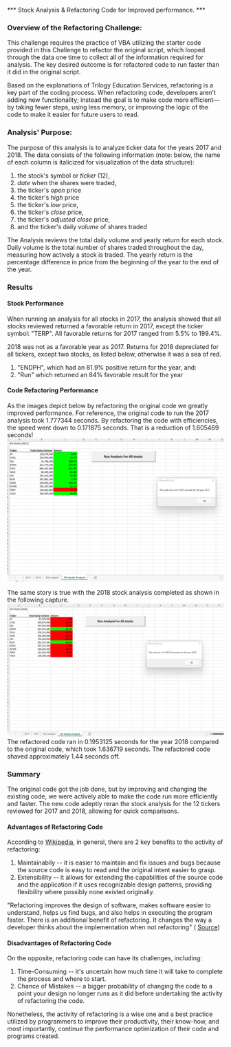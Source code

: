 *** Stock Analysis & Refactoring Code for Improved performance.  ***

### Overview of the Refactoring Challenge:
This challenge requires the practice of VBA utilizing the starter code provided in this Challenge to refactor the original script, which looped through the data one time to collect all of the information required for analysis. The key desired outcome is for refactored code to run faster than it did in the original script.

Based on the explanations of Trilogy Education Services, refactoring is a key part of the coding process. When refactoring code, developers aren’t adding new functionality; instead the goal is to make code more efficient—by taking fewer steps, using less memory, or improving the logic of the code to make it easier for future users to read. 

### Analysis' Purpose:

The purpose of this analysis is to analyze ticker data for the years 2017 and 2018.  The data consists of the following information (note: below, the name of each column is italicized for visualization of the data structure):
1. the stock's symbol or _ticker_ (12), 
2. _date_ when the shares were traded, 
4. the ticker's _open_ price
5. the ticker's  _high_ price
7. the ticker's _low_ price, 
9. the ticker's _close_ price, 
10. the ticker's _adjusted close_ price, 
11. and the ticker's daily _volume_ of shares traded

The Analysis reviews the total daily volume and yearly return for each stock. Daily volume is the total number of shares traded throughout the day, measuring how actively a stock is traded. The yearly return is the percentage difference in price from the beginning of the year to the end of the year.

### Results

#### Stock Performance

When running an analysis for all stocks in 2017, the analysis showed that all stocks reviewed returned a favorable return in 2017, except the ticker symbol: "TERP".    All favorable returns for 2017 ranged from 5.5% to 199.4%.  

2018 was not as a favorable year as 2017.  Returns for 2018 depreciated for all tickers, except two stocks, as listed below, otherwise it was a sea of red.  
1. "ENDPH", which had an 81.9% positive return for the year, and:
2. "Run" which returned an 84% favorable result for the year

#### Code Refactoring Performance

As the images depict below by refactoring the original code we greatly improved performance.  For reference, the original code to run the 2017 analysis took 1.777344 seconds.  By refactoring the code with efficiencies, the speed went down to 0.171875 seconds.  That is a reduction of 1.605469 seconds!
![This is an image](https://github.com/Juligi/Stock_Analysis/blob/main/Resources/VBA_Challenge_2017.png)

The same story is true with the 2018 stock analysis completed as shown in the following capture. ![This is an image](https://github.com/Juligi/Stock_Analysis/blob/main/Resources/VBA_Challenge_2018.png) The refactored code ran in 0.1953125 seconds for the year 2018 compared to the original code, which took 1.636719 seconds.  The refactored code shaved approximately 1.44 seconds off. 

### Summary

The original code got the job done, but by improving and changing the existing code, we were actively able to make the code run more efficiently and faster.  The new code adeptly reran the stock analysis for the 12 tickers reviewed for 2017 and 2018, allowing for quick comparisons.     

#### Advantages of Refactoring Code

According to [Wikipedia](https://en.wikipedia.org/wiki/Code_refactoring#:~:text=In%20computer%20programming%20and%20software,without%20changing%20its%20external%20behavior.), in general, there are 2 key benefits to the activity of refactoring:
1. Maintainabily -- it is easier to maintain and fix issues and bugs because the source code is easy to read and the original intent easier to grasp.  
2. Extensibility -- it allows for extending the capabilities of the source code and the application if it uses recognizable design patterns, providing flexibility where possibly none existed originally.  

"Refactoring improves the design of software, makes software easier to understand, helps us find bugs, and also helps in executing the program faster. There is an additional benefit of refactoring. It changes the way a developer thinks about the implementation when not refactoring" ( [Source](https://aip.scitation.org/doi/abs/10.1063/1.3516393?journalCode=apc#:~:text=Refactoring%20improves%20the%20design%20of,the%20implementation%20when%20not%20refactoring.))

#### Disadvantages of Refactoring Code

On the opposite, refactoring code can have its challenges, including:
1. Time-Consuming -- it's uncertain how much time it will take to complete the process and where to start.
2.  Chance of Mistakes -- a bigger probability of changing the code to a point your design no longer runs as it did before undertaking the activity of refactoring the code.  

Nonetheless, the activity of refactoring is a wise one and a best practice utilized by programmers to improve their productivity, their know-how, and most importantly, continue the performance optimization of their code and programs created.  

